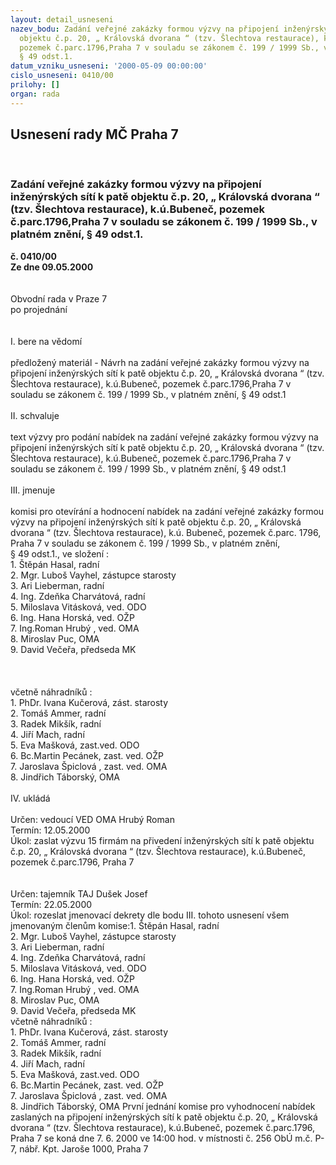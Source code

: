 ```yaml
---
layout: detail_usneseni
nazev_bodu: Zadání veřejné zakázky formou výzvy na připojení inženýrských sítí k patě
  objektu č.p. 20, „ Královská dvorana “ (tzv. Šlechtova restaurace), k.ú.Bubeneč,
  pozemek č.parc.1796,Praha 7 v souladu se zákonem č. 199 / 1999 Sb., v platném znění,
  § 49 odst.1.
datum_vzniku_usneseni: '2000-05-09 00:00:00'
cislo_usneseni: 0410/00
prilohy: []
organ: rada
---
```

<div id="ucUsn_pList" class="usn">
	<span><h2>Usnesení rady MČ Praha 7 </h2>
<br></span><div class="standBody">
<span><h3>Zadání veřejné zakázky formou výzvy na připojení inženýrských sítí k patě objektu č.p. 20, „ Královská dvorana “ (tzv. Šlechtova restaurace), k.ú.Bubeneč, pozemek č.parc.1796,Praha 7 v souladu se zákonem č. 199 / 1999 Sb., v platném znění, § 49 odst.1.</h3></span><div class="center">
		<strong>č. 0410/00</strong><br>
	</div>
<div class="center">
		<strong>Ze dne 09.05.2000</strong><br><br>
	</div>     <br>Obvodní rada v Praze 7<br>po projednání<br><br><br>I.	bere na vědomí<br><br> předložený materiál - Návrh na zadání veřejné zakázky formou výzvy na připojení inženýrských sítí k patě objektu č.p. 20, „ Královská dvorana “ (tzv. Šlechtova restaurace), k.ú.Bubeneč, pozemek č.parc.1796,Praha 7 v souladu se zákonem č. 199 / 1999 Sb., v platném znění, § 49 odst.1<br><br>II.	schvaluje <br><br>text výzvy pro podání nabídek na zadání veřejné zakázky formou výzvy na připojení inženýrských sítí k patě objektu č.p. 20, „ Královská dvorana “ (tzv. Šlechtova restaurace), k.ú.Bubeneč, pozemek č.parc.1796,Praha 7 v souladu se zákonem č. 199 / 1999 Sb., v platném znění, § 49 odst.1<br><br>III.	jmenuje<br><br>komisi pro otevírání a hodnocení nabídek na zadání veřejné zakázky formou výzvy na připojení inženýrských sítí k patě objektu č.p. 20, „ Královská dvorana “ (tzv. Šlechtova restaurace), k.ú. Bubeneč, pozemek č.parc. 1796, Praha 7 v souladu se zákonem č. 199 / 1999 Sb., v platném znění, <br>§ 49 odst.1., ve složení :<br>1. Štěpán Hasal, radní<br>2. Mgr. Luboš Vayhel, zástupce starosty<br>3. Ari Lieberman, radní<br>4. Ing. Zdeňka Charvátová, radní<br>5. Miloslava Vitásková, ved. ODO<br>6. Ing. Hana Horská, ved. OŽP<br>7. Ing.Roman Hrubý , ved. OMA <br>8. Miroslav Puc, OMA<br>9. David Večeřa, předseda MK<br><br><br><br>včetně náhradníků :<br>1. PhDr. Ivana Kučerová, zást. starosty<br>2. Tomáš Ammer, radní<br>3. Radek Mikšík, radní<br>4. Jiří Mach, radní<br>5. Eva Mašková, zast.ved. ODO<br>6. Bc.Martin Pecánek, zast. ved. OŽP<br>7. Jaroslava Špiclová , zast. ved. OMA<br>8. Jindřich Táborský, OMA<br><br>IV.	ukládá <br><br> Určen:	vedoucí	VED OMA Hrubý Roman<br>Termín: 12.05.2000<br>Úkol:	zaslat výzvu 15 firmám na přivedení inženýrských sítí k patě objektu č.p. 20, „ Královská dvorana “ (tzv. Šlechtova restaurace), k.ú.Bubeneč, pozemek č.parc.1796, Praha 7 <br> 	<br><br> Určen:	tajemník	TAJ Dušek Josef<br>Termín: 22.05.2000<br>Úkol:	rozeslat jmenovací dekrety dle bodu III. tohoto usnesení všem jmenovaným členům komise:1. Štěpán Hasal, radní<br>                   2. Mgr. Luboš Vayhel, zástupce starosty<br>                   3. Ari Lieberman, radní<br>                   4. Ing. Zdeňka Charvátová, radní<br>                   5. Miloslava Vitásková, ved. ODO<br>                   6. Ing. Hana Horská, ved. OŽP<br>                   7. Ing.Roman Hrubý , ved. OMA <br>                   8. Miroslav Puc, OMA<br>                   9. David Večeřa, předseda MK<br>                   včetně náhradníků :<br>                   1. PhDr. Ivana Kučerová, zást. starosty<br>                   2. Tomáš Ammer, radní<br>                   3. Radek Mikšík, radní<br>                   4. Jiří Mach, radní<br>                   5. Eva Mašková, zast.ved. ODO<br>                   6. Bc.Martin Pecánek, zast. ved. OŽP<br>                   7. Jaroslava Špiclová , zast. ved. OMA<br>                    8. Jindřich Táborský, OMA                                                                                                  První jednání komise pro vyhodnocení nabídek zaslaných na připojení inženýrských sítí     k patě objektu č.p. 20, „ Královská dvorana “ (tzv. Šlechtova restaurace), k.ú.Bubeneč, pozemek č.parc.1796, Praha 7 se koná dne 7. 6. 2000 ve 14:00 hod. v místnosti č. 256 ObÚ m.č. P-7, nábř. Kpt. Jaroše 1000, Praha 7  <br> </div>
</div>